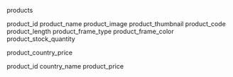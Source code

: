 products

product_id
product_name
product_image
product_thumbnail
product_code
product_length
product_frame_type
product_frame_color
product_stock_quantity

product_country_price

product_id
country_name
product_price